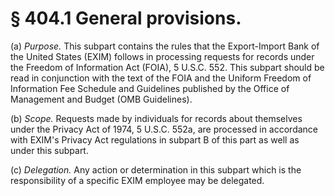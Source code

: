 # § 404.1   General provisions.

(a) *Purpose.* This subpart contains the rules that the Export-Import Bank of the United States (EXIM) follows in processing requests for records under the Freedom of Information Act (FOIA), 5 U.S.C. 552. This subpart should be read in conjunction with the text of the FOIA and the Uniform Freedom of Information Fee Schedule and Guidelines published by the Office of Management and Budget (OMB Guidelines).


(b) *Scope.* Requests made by individuals for records about themselves under the Privacy Act of 1974, 5 U.S.C. 552a, are processed in accordance with EXIM's Privacy Act regulations in subpart B of this part as well as under this subpart.


(c) *Delegation.* Any action or determination in this subpart which is the responsibility of a specific EXIM employee may be delegated.







